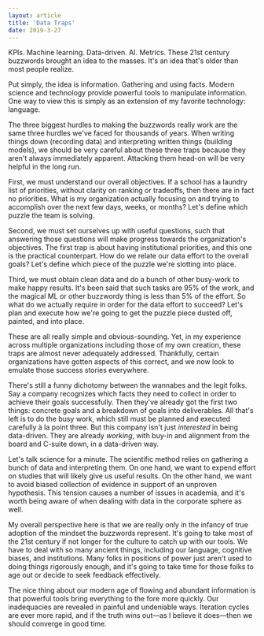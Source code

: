```yaml
---
layout: article
title: 'Data Traps'
date: 2019-3-27
---
```


KPIs. Machine learning. Data-driven. AI. Metrics. These 21st century buzzwords brought an idea to the masses. It's an idea that's older than most people realize.

Put simply, the idea is information. Gathering and using facts. Modern science and technology provide powerful tools to manipulate information. One way to view this is simply as an extension of my favorite technology: language.

The three biggest hurdles to making the buzzwords really work are the same three hurdles we've faced for thousands of years. When writing things down (recording data) and interpreting written things (building models), we should be very careful about these three traps because they aren't always immediately apparent. Attacking them head-on will be very helpful in the long run.

First, we must understand our overall objectives. If a school has a laundry list of priorities, without clarity on ranking or tradeoffs, then there are in fact no priorities. What is my organization actually focusing on and trying to accomplish over the next few days, weeks, or months? Let's define which puzzle the team is solving.

Second, we must set ourselves up with useful questions, such that answering those questions will make progress towards the organization's objectives. The first trap is about having institutional priorities, and this one is the practical counterpart. How do we relate our data effort to the overall goals? Let's define which piece of the puzzle we're slotting into place.

Third, we must obtain clean data and do a bunch of other busy-work to make happy results. It's been said that such tasks are 95% of the work, and the magical ML or other buzzwordy thing is less than 5% of the effort. So what do we actually require in order for the data effort to succeed? Let's plan and execute how we're going to get the puzzle piece dusted off, painted, and into place.

These are all really simple and obvious-sounding. Yet, in my experience across multiple organizations including those of my own creation, these traps are almost never adequately addressed. Thankfully, certain organizations have gotten aspects of this correct, and we now look to emulate those success stories everywhere.

There's still a funny dichotomy between the wannabes and the legit folks. Say a company recognizes which facts they need to collect in order to achieve their goals successfully. Then they've already got the first two things: concrete goals and a breakdown of goals into deliverables. All that's left is to do the busy work, which still must be planned and executed carefully à la point three. But this company isn't just _interested_ in being data-driven. They are already _working_, with buy-in and alignment from the board and C-suite down, in a data-driven way.

Let's talk science for a minute. The scientific method relies on gathering a bunch of data and interpreting them. On one hand, we want to expend effort on studies that will likely give us useful results. On the other hand, we want to avoid biased collection of evidence in support of an unproven hypothesis. This tension causes a number of issues in academia, and it's worth being aware of when dealing with data in the corporate sphere as well.

My overall perspective here is that we are really only in the infancy of true adoption of the mindset the buzzwords represent. It's going to take most of the 21st century if not longer for the culture to catch up with our tools. We have to deal with so many ancient things, including our language, cognitive biases, and institutions. Many folks in positions of power just aren't used to doing things rigorously enough, and it's going to take time for those folks to age out or decide to seek feedback effectively.

The nice thing about our modern age of flowing and abundant information is that powerful tools bring everything to the fore more quickly. Our inadequacies are revealed in painful and undeniable ways. Iteration cycles are ever more rapid, and if the truth wins out&mdash;as I believe it does&mdash;then we should converge in good time.
